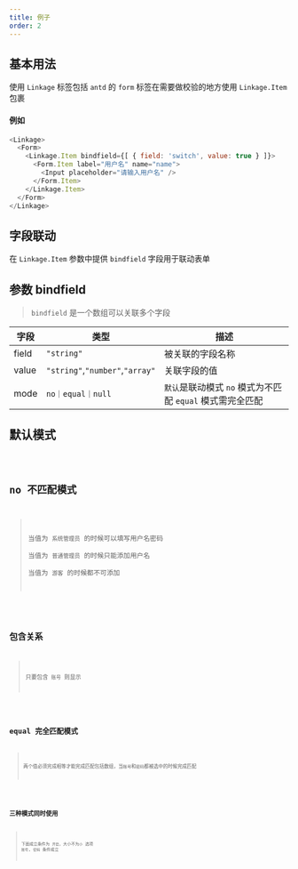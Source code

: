 ```yaml
---
title: 例子
order: 2
---
```


## 基本用法
使用 `Linkage` 标签包括 `antd` 的 `form` 标签在需要做校验的地方使用 `Linkage.Item` 包裹

#### 例如

```javascript
<Linkage>
  <Form>
    <Linkage.Item bindfield={[ { field: 'switch', value: true } ]}>
      <Form.Item label="用户名" name="name">
        <Input placeholder="请输入用户名" />
      </Form.Item>
    </Linkage.Item>
  </Form>
</Linkage>
```

## 字段联动
在 `Linkage.Item` 参数中提供 `bindfield` 字段用于联动表单

## 参数 bindfield

> `bindfield` 是一个数组可以关联多个字段

| 字段 | 类型 | 描述 |
| --- | --- | --- |
| field | `"string"` | 被关联的字段名称 |
| value | `"string"`,`"number"`,`"array"` | 关联字段的值 |
| mode | `no｜equal｜null` | `默认`是联动模式 `no` 模式为不匹配 `equal` 模式需完全匹配 |


## 默认模式

<code src="./demo/default.tsx" />


## no 不匹配模式

> 当值为 `系统管理员` 的时候可以填写用户名密码  
> 当值为 `普通管理员` 的时候只能添加用户名  
> 当值为 `游客` 的时候都不可添加

<code src="./demo/one.tsx" />

## 包含关系

> 只要包含 `账号` 则显示

<code src="./demo/include.tsx" />


## equal 完全匹配模式

> 两个值必须完成相等才能完成匹配包括数组，当`账号`和`密码`都被选中的时候完成匹配

<code src="./demo/equal.tsx" />

## 三种模式同时使用

> 下面成立条件为 `开启`，大小不为`小` 选项 `账号`, `密码` 条件成立

<code src="./demo/all.tsx" />
